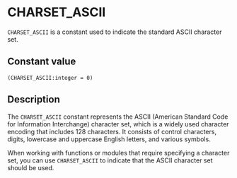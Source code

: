 # CHARSET_ASCII

`CHARSET_ASCII` is a constant used to indicate the standard ASCII character set.

## Constant value

`(CHARSET_ASCII:integer = 0)`

## Description

The `CHARSET_ASCII` constant represents the ASCII (American Standard Code for Information Interchange) character set, which is a widely used character encoding that includes 128 characters. It consists of control characters, digits, lowercase and uppercase English letters, and various symbols.

When working with functions or modules that require specifying a character set, you can use `CHARSET_ASCII` to indicate that the ASCII character set should be used.
